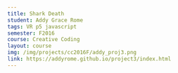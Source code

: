```yaml
---
title: Shark Death
student: Addy Grace Rome
tags: VR p5 javascript
semester: F2016
course: Creative Coding
layout: course
img: /img/projects/cc2016F/addy_proj3.png
link: https://addyrome.github.io/project3/index.html
---
```

